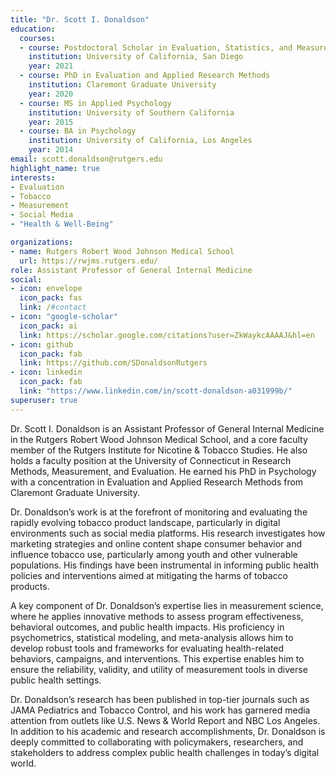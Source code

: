 ```yaml
---
title: "Dr. Scott I. Donaldson"
education:
  courses:
  - course: Postdoctoral Scholar in Evaluation, Statistics, and Measurement
    institution: University of California, San Diego
    year: 2021
  - course: PhD in Evaluation and Applied Research Methods
    institution: Claremont Graduate University
    year: 2020
  - course: MS in Applied Psychology
    institution: University of Southern California
    year: 2015
  - course: BA in Psychology
    institution: University of California, Los Angeles
    year: 2014
email: scott.donaldson@rutgers.edu
highlight_name: true
interests:
- Evaluation
- Tobacco
- Measurement
- Social Media
- "Health & Well-Being"

organizations:
- name: Rutgers Robert Wood Johnson Medical School
  url: https://rwjms.rutgers.edu/
role: Assistant Professor of General Internal Medicine
social:
- icon: envelope
  icon_pack: fas
  link: /#contact
- icon: "google-scholar"
  icon_pack: ai
  link: https://scholar.google.com/citations?user=ZkWaykcAAAAJ&hl=en
- icon: github
  icon_pack: fab
  link: https://github.com/SDonaldsonRutgers
- icon: linkedin
  icon_pack: fab
  link: "https://www.linkedin.com/in/scott-donaldson-a031999b/"
superuser: true
---
```


Dr. Scott I. Donaldson is an Assistant Professor of General Internal Medicine in the Rutgers Robert Wood Johnson Medical School, and a core faculty member of the Rutgers Institute for Nicotine & Tobacco Studies. He also holds a faculty position at the University of Connecticut in Research Methods, Measurement, and Evaluation. He earned his PhD in Psychology with a concentration in Evaluation and Applied Research Methods from Claremont Graduate University.

Dr. Donaldson’s work is at the forefront of monitoring and evaluating the rapidly evolving tobacco product landscape, particularly in digital environments such as social media platforms. His research investigates how marketing strategies and online content shape consumer behavior and influence tobacco use, particularly among youth and other vulnerable populations. His findings have been instrumental in informing public health policies and interventions aimed at mitigating the harms of tobacco products.

A key component of Dr. Donaldson’s expertise lies in measurement science, where he applies innovative methods to assess program effectiveness, behavioral outcomes, and public health impacts. His proficiency in psychometrics, statistical modeling, and meta-analysis allows him to develop robust tools and frameworks for evaluating health-related behaviors, campaigns, and interventions. This expertise enables him to ensure the reliability, validity, and utility of measurement tools in diverse public health settings.

Dr. Donaldson’s research has been published in top-tier journals such as JAMA Pediatrics and Tobacco Control, and his work has garnered media attention from outlets like U.S. News & World Report and NBC Los Angeles. In addition to his academic and research accomplishments, Dr. Donaldson is deeply committed to collaborating with policymakers, researchers, and stakeholders to address complex public health challenges in today’s digital world.


